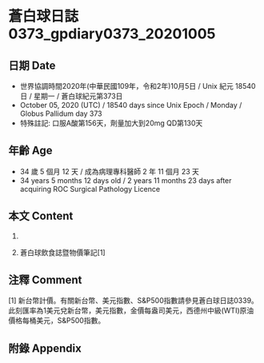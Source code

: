 [_metadata_:encoding]: - "utf-8"
[_metadata_:language]: - "zh-Hant-TW"
[_metadata_:fileformat]: - "markdown"
[_metadata_:MIME_type]: - "text/plain"
[_metadata_:markdown_version]: - "commonmark version 0.29"
[_metadata_:markdown_spec]: - "https://spec.commonmark.org/0.29/"

# 蒼白球日誌0373_gpdiary0373_20201005 #

## 日期 Date ##

* 世界協調時間2020年(中華民國109年，令和2年)10月5日 / Unix 紀元 18540 日 / 星期一 / 蒼白球紀元第373日
* October 05, 2020 (UTC) / 18540 days since Unix Epoch / Monday / Globus Pallidum day 373
* 特殊註記: 口服A酸第156天，劑量加大到20mg QD第130天

## 年齡 Age ##

* 34 歲 5 個月 12 天 / 成為病理專科醫師 2 年 11 個月 23 天
* 34 years 5 months 12 days old / 2 years 11 months 23 days after acquiring ROC Surgical Pathology Licence

## 本文 Content ##

1. 

    
2. 蒼白球飲食誌暨物價筆記[1]

    

## 注釋 Comment ##

[1] 新台幣計價。有關新台幣、美元指數、S&P500指數請參見蒼白球日誌0339。此刻匯率為1美元兌新台幣，美元指數，金價每盎司美元，西德州中級(WTI)原油價格每桶美元，S&P500指數。



## 附錄 Appendix ##

